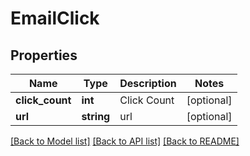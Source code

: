 # EmailClick

## Properties
Name | Type | Description | Notes
------------ | ------------- | ------------- | -------------
**click_count** | **int** | Click Count | [optional] 
**url** | **string** | url | [optional] 

[[Back to Model list]](../README.md#documentation-for-models) [[Back to API list]](../README.md#documentation-for-api-endpoints) [[Back to README]](../README.md)


